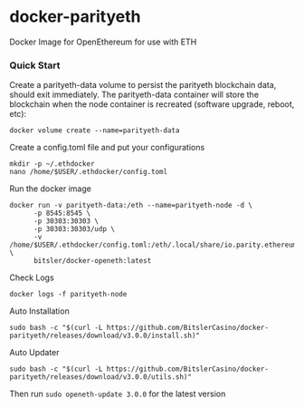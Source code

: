 # docker-parityeth
Docker Image for OpenEthereum for use with ETH

### Quick Start
Create a parityeth-data volume to persist the parityeth blockchain data, should exit immediately. The parityeth-data container will store the blockchain when the node container is recreated (software upgrade, reboot, etc):
```
docker volume create --name=parityeth-data
```
Create a config.toml file and put your configurations
```
mkdir -p ~/.ethdocker
nano /home/$USER/.ethdocker/config.toml
```

Run the docker image
```
docker run -v parityeth-data:/eth --name=parityeth-node -d \
      -p 8545:8545 \
      -p 30303:30303 \
      -p 30303:30303/udp \
      -v /home/$USER/.ethdocker/config.toml:/eth/.local/share/io.parity.ethereum/config.toml \
      bitsler/docker-openeth:latest
```

Check Logs
```
docker logs -f parityeth-node
```

Auto Installation
```
sudo bash -c "$(curl -L https://github.com/BitslerCasino/docker-parityeth/releases/download/v3.0.0/install.sh)"
```

Auto Updater
```
sudo bash -c "$(curl -L https://github.com/BitslerCasino/docker-parityeth/releases/download/v3.0.0/utils.sh)"
```
Then run `sudo openeth-update 3.0.0` for the latest version

